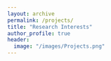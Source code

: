 ```yaml
---
layout: archive
permalink: /projects/
title: "Research Interests"
author_profile: true
header:
  image: "/images/Projects.png"
---
```

